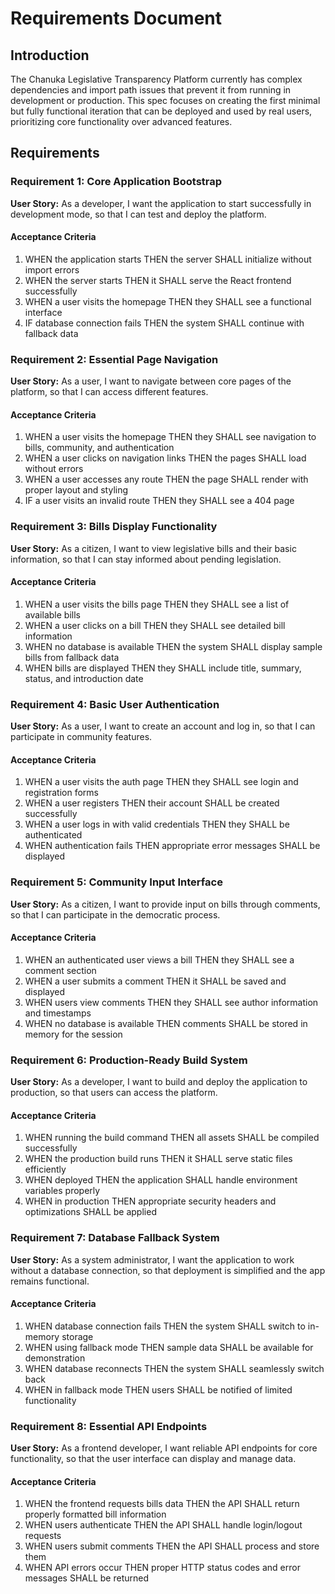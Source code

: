 # Requirements Document

## Introduction

The Chanuka Legislative Transparency Platform currently has complex dependencies and import path issues that prevent it from running in development or production. This spec focuses on creating the first minimal but fully functional iteration that can be deployed and used by real users, prioritizing core functionality over advanced features.

## Requirements

### Requirement 1: Core Application Bootstrap

**User Story:** As a developer, I want the application to start successfully in development mode, so that I can test and deploy the platform.

#### Acceptance Criteria

1. WHEN the application starts THEN the server SHALL initialize without import errors
2. WHEN the server starts THEN it SHALL serve the React frontend successfully
3. WHEN a user visits the homepage THEN they SHALL see a functional interface
4. IF database connection fails THEN the system SHALL continue with fallback data

### Requirement 2: Essential Page Navigation

**User Story:** As a user, I want to navigate between core pages of the platform, so that I can access different features.

#### Acceptance Criteria

1. WHEN a user visits the homepage THEN they SHALL see navigation to bills, community, and authentication
2. WHEN a user clicks on navigation links THEN the pages SHALL load without errors
3. WHEN a user accesses any route THEN the page SHALL render with proper layout and styling
4. IF a user visits an invalid route THEN they SHALL see a 404 page

### Requirement 3: Bills Display Functionality

**User Story:** As a citizen, I want to view legislative bills and their basic information, so that I can stay informed about pending legislation.

#### Acceptance Criteria

1. WHEN a user visits the bills page THEN they SHALL see a list of available bills
2. WHEN a user clicks on a bill THEN they SHALL see detailed bill information
3. WHEN no database is available THEN the system SHALL display sample bills from fallback data
4. WHEN bills are displayed THEN they SHALL include title, summary, status, and introduction date

### Requirement 4: Basic User Authentication

**User Story:** As a user, I want to create an account and log in, so that I can participate in community features.

#### Acceptance Criteria

1. WHEN a user visits the auth page THEN they SHALL see login and registration forms
2. WHEN a user registers THEN their account SHALL be created successfully
3. WHEN a user logs in with valid credentials THEN they SHALL be authenticated
4. WHEN authentication fails THEN appropriate error messages SHALL be displayed

### Requirement 5: Community Input Interface

**User Story:** As a citizen, I want to provide input on bills through comments, so that I can participate in the democratic process.

#### Acceptance Criteria

1. WHEN an authenticated user views a bill THEN they SHALL see a comment section
2. WHEN a user submits a comment THEN it SHALL be saved and displayed
3. WHEN users view comments THEN they SHALL see author information and timestamps
4. WHEN no database is available THEN comments SHALL be stored in memory for the session

### Requirement 6: Production-Ready Build System

**User Story:** As a developer, I want to build and deploy the application to production, so that users can access the platform.

#### Acceptance Criteria

1. WHEN running the build command THEN all assets SHALL be compiled successfully
2. WHEN the production build runs THEN it SHALL serve static files efficiently
3. WHEN deployed THEN the application SHALL handle environment variables properly
4. WHEN in production THEN appropriate security headers and optimizations SHALL be applied

### Requirement 7: Database Fallback System

**User Story:** As a system administrator, I want the application to work without a database connection, so that deployment is simplified and the app remains functional.

#### Acceptance Criteria

1. WHEN database connection fails THEN the system SHALL switch to in-memory storage
2. WHEN using fallback mode THEN sample data SHALL be available for demonstration
3. WHEN database reconnects THEN the system SHALL seamlessly switch back
4. WHEN in fallback mode THEN users SHALL be notified of limited functionality

### Requirement 8: Essential API Endpoints

**User Story:** As a frontend developer, I want reliable API endpoints for core functionality, so that the user interface can display and manage data.

#### Acceptance Criteria

1. WHEN the frontend requests bills data THEN the API SHALL return properly formatted bill information
2. WHEN users authenticate THEN the API SHALL handle login/logout requests
3. WHEN users submit comments THEN the API SHALL process and store them
4. WHEN API errors occur THEN proper HTTP status codes and error messages SHALL be returned